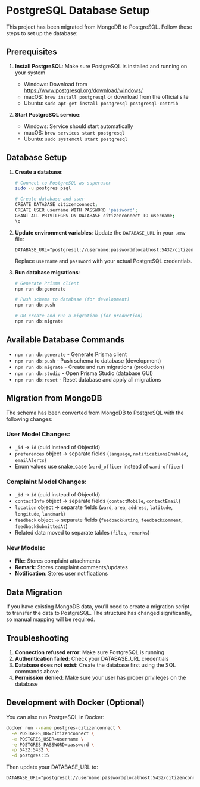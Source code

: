# PostgreSQL Database Setup

This project has been migrated from MongoDB to PostgreSQL. Follow these steps to set up the database:

## Prerequisites

1. **Install PostgreSQL**: Make sure PostgreSQL is installed and running on your system

   - Windows: Download from https://www.postgresql.org/download/windows/
   - macOS: `brew install postgresql` or download from the official site
   - Ubuntu: `sudo apt-get install postgresql postgresql-contrib`

2. **Start PostgreSQL service**:
   - Windows: Service should start automatically
   - macOS: `brew services start postgresql`
   - Ubuntu: `sudo systemctl start postgresql`

## Database Setup

1. **Create a database**:

   ```bash
   # Connect to PostgreSQL as superuser
   sudo -u postgres psql

   # Create database and user
   CREATE DATABASE citizenconnect;
   CREATE USER username WITH PASSWORD 'password';
   GRANT ALL PRIVILEGES ON DATABASE citizenconnect TO username;
   \q
   ```

2. **Update environment variables**:
   Update the `DATABASE_URL` in your `.env` file:

   ```
   DATABASE_URL="postgresql://username:password@localhost:5432/citizenconnect"
   ```

   Replace `username` and `password` with your actual PostgreSQL credentials.

3. **Run database migrations**:

   ```bash
   # Generate Prisma client
   npm run db:generate

   # Push schema to database (for development)
   npm run db:push

   # OR create and run a migration (for production)
   npm run db:migrate
   ```

## Available Database Commands

- `npm run db:generate` - Generate Prisma client
- `npm run db:push` - Push schema to database (development)
- `npm run db:migrate` - Create and run migrations (production)
- `npm run db:studio` - Open Prisma Studio (database GUI)
- `npm run db:reset` - Reset database and apply all migrations

## Migration from MongoDB

The schema has been converted from MongoDB to PostgreSQL with the following changes:

### User Model Changes:

- `_id` → `id` (cuid instead of ObjectId)
- `preferences` object → separate fields (`language`, `notificationsEnabled`, `emailAlerts`)
- Enum values use snake_case (`ward_officer` instead of `ward-officer`)

### Complaint Model Changes:

- `_id` → `id` (cuid instead of ObjectId)
- `contactInfo` object → separate fields (`contactMobile`, `contactEmail`)
- `location` object → separate fields (`ward`, `area`, `address`, `latitude`, `longitude`, `landmark`)
- `feedback` object → separate fields (`feedbackRating`, `feedbackComment`, `feedbackSubmittedAt`)
- Related data moved to separate tables (`files`, `remarks`)

### New Models:

- **File**: Stores complaint attachments
- **Remark**: Stores complaint comments/updates
- **Notification**: Stores user notifications

## Data Migration

If you have existing MongoDB data, you'll need to create a migration script to transfer the data to PostgreSQL. The structure has changed significantly, so manual mapping will be required.

## Troubleshooting

1. **Connection refused error**: Make sure PostgreSQL is running
2. **Authentication failed**: Check your DATABASE_URL credentials
3. **Database does not exist**: Create the database first using the SQL commands above
4. **Permission denied**: Make sure your user has proper privileges on the database

## Development with Docker (Optional)

You can also run PostgreSQL in Docker:

```bash
docker run --name postgres-citizenconnect \
  -e POSTGRES_DB=citizenconnect \
  -e POSTGRES_USER=username \
  -e POSTGRES_PASSWORD=password \
  -p 5432:5432 \
  -d postgres:15
```

Then update your DATABASE_URL to:

```
DATABASE_URL="postgresql://username:password@localhost:5432/citizenconnect"
```
